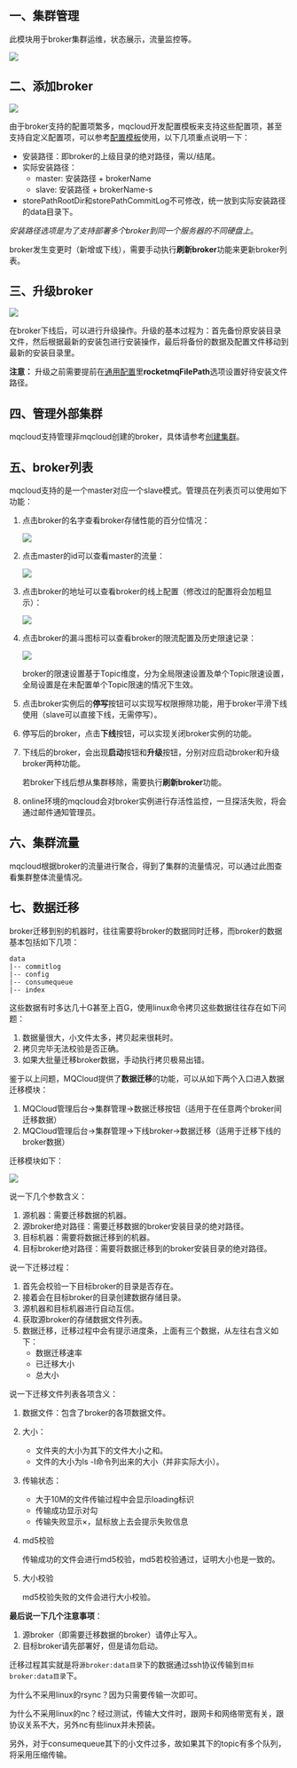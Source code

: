 ## 一、<span id="clusterList">集群管理</span>

此模块用于broker集群运维，状态展示，流量监控等。

<img src="img/cluster.png" class="img-wiki">

## 二、<span id="addbroker">添加broker</span>

<img src="img/add_master.png" class="img-wiki">

由于broker支持的配置项繁多，mqcloud开发配置模板来支持这些配置项，甚至支持自定义配置项，可以参考[配置模板](./brokerConfig)使用，以下几项重点说明一下：

* 安装路径：即broker的上级目录的绝对路径，需以/结尾。
* 实际安装路径：
  * master: 安装路径 + brokerName
  * slave: 安装路径 + brokerName-s
* storePathRootDir和storePathCommitLog不可修改，统一放到实际安装路径的data目录下。

*安装路径选项是为了支持部署多个broker到同一个服务器的不同硬盘上*。

broker发生变更时（新增或下线），需要手动执行**刷新broker**功能来更新broker列表。

## 三、<span id="upgradebroker">升级broker</span>

<img src="img/upgradeBroker.png" class="img-wiki">

在broker下线后，可以进行升级操作。升级的基本过程为：首先备份原安装目录文件，然后根据最新的安装包进行安装操作，最后将备份的数据及配置文件移动到最新的安装目录里。

**注意：** 升级之前需要提前在[通用配置](./commonConfig)里**rocketmqFilePath**选项设置好待安装文件路径。

## 四、<span id="ext">管理外部集群</span>

mqcloud支持管理非mqcloud创建的broker，具体请参考[创建集群](https://github.com/sohutv/mqcloud/wiki/%E5%88%9B%E5%BB%BA%E9%9B%86%E7%BE%A4)。

## 五、<span id="brokerList">broker列表</span>

mqcloud支持的是一个master对应一个slave模式。管理员在列表页可以使用如下功能：

1. 点击broker的名字查看broker存储性能的百分位情况：

   <img src="img/brokerPerf.png" class="img-wiki">

2. 点击master的id可以查看master的流量：

   <img src="img/brokerTraffic.png" class="img-wiki">

3. 点击broker的地址可以查看broker的线上配置（修改过的配置将会加粗显示）：

   <img src="img/brokerOnlineConfig.png" class="img-wiki">

4. 点击broker的漏斗图标可以查看broker的限流配置及历史限速记录：
   
   <img src="img/brokerOnlineLimit.png" class="img-wiki">

   broker的限速设置基于Topic维度，分为全局限速设置及单个Topic限速设置，全局设置是在未配置单个Topic限速的情况下生效。

5. 点击broker实例后的**停写**按钮可以实现写权限擦除功能，用于broker平滑下线使用（slave可以直接下线，无需停写）。

6. 停写后的broker，点击**下线**按钮，可以实现关闭broker实例的功能。

7. 下线后的broker，会出现**启动**按钮和**升级**按钮，分别对应启动broker和升级broker两种功能。

   若broker下线后想从集群移除，需要执行**刷新broker**功能。

8. online环境的mqcloud会对broker实例进行存活性监控，一旦探活失败，将会通过邮件通知管理员。

## 六、<span id="clusterTraffic">集群流量</span>

mqcloud根据broker的流量进行聚合，得到了集群的流量情况，可以通过此图查看集群整体流量情况。

## 七、<span id="migrate">数据迁移</span>

broker迁移到别的机器时，往往需要将broker的数据同时迁移，而broker的数据基本包括如下几项：

```
data
|-- commitlog
|-- config
|-- consumequeue
|-- index
```

这些数据有时多达几十G甚至上百G，使用linux命令拷贝这些数据往往存在如下问题：

1. 数据量很大，小文件太多，拷贝起来很耗时。
2. 拷贝完毕无法校验是否正确。
3. 如果大批量迁移broker数据，手动执行拷贝极易出错。

鉴于以上问题，MQCloud提供了**数据迁移**的功能，可以从如下两个入口进入数据迁移模块：

1. MQCloud管理后台->集群管理->数据迁移按钮（适用于在任意两个broker间迁移数据）
2. MQCloud管理后台->集群管理->下线broker->数据迁移（适用于迁移下线的broker数据）

迁移模块如下：

<img src="img/migrate.png" class="img-wiki">

说一下几个参数含义：

1. 源机器：需要迁移数据的机器。
2. 源broker绝对路径：需要迁移数据的broker安装目录的绝对路径。
3. 目标机器：需要将数据迁移到的机器。
4. 目标broker绝对路径：需要将数据迁移到的broker安装目录的绝对路径。

说一下迁移过程：

1. 首先会校验一下目标broker的目录是否存在。
2. 接着会在目标broker的目录创建数据存储目录。
3. 源机器和目标机器进行自动互信。
4. 获取源broker的存储数据文件列表。
5. 数据迁移，迁移过程中会有提示进度条，上面有三个数据，从左往右含义如下：
   * 数据迁移速率
   * 已迁移大小
   * 总大小

说一下迁移文件列表各项含义：

1. 数据文件：包含了broker的各项数据文件。

2. 大小：

   * 文件夹的大小为其下的文件大小之和。
   * 文件的大小为ls -l命令列出来的大小（并非实际大小）。

3. 传输状态：

   * 大于10M的文件传输过程中会显示loading标识
   * 传输成功显示对勾
   * 传输失败显示×，鼠标放上去会提示失败信息

4. md5校验

   传输成功的文件会进行md5校验，md5若校验通过，证明大小也是一致的。

5. 大小校验

   md5校验失败的文件会进行大小校验。

**最后说一下几个注意事项**：

1. 源broker（即需要迁移数据的broker）请停止写入。
2. 目标broker请先部署好，但是请勿启动。

迁移过程其实就是将`源broker:data目录`下的数据通过ssh协议传输到`目标broker:data目录`下。

为什么不采用linux的rsync？因为只需要传输一次即可。

为什么不采用linux的nc？经过测试，传输大文件时，跟网卡和网络带宽有关，跟协议关系不大，另外nc有些linux并未预装。

另外，对于consumequeue其下的小文件过多，故如果其下的topic有多个队列，将采用压缩传输。